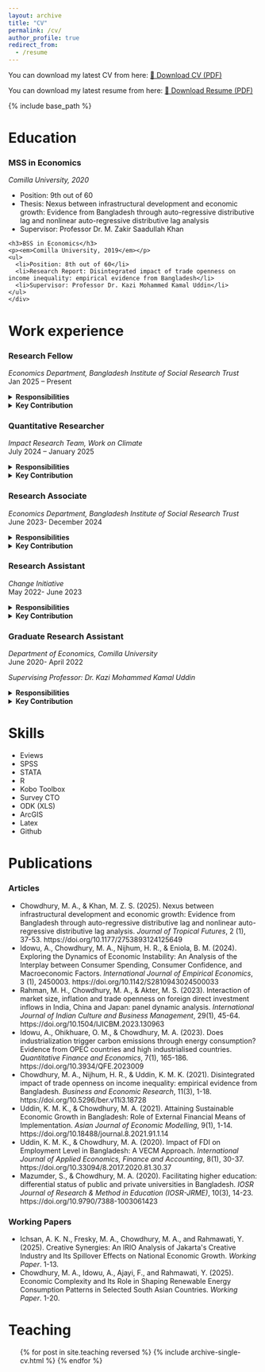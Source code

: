 ```yaml
---
layout: archive
title: "CV"
permalink: /cv/
author_profile: true
redirect_from:
  - /resume
---
```



You can download my latest CV from here:  [📄 Download CV (PDF)](/files/CV.pdf)

You can download my latest resume from here:  [📄 Download Resume (PDF)](/files/Resume.pdf)

{% include base_path %}


Education
======
  <div class="cv-card">
    <h3>MSS in Economics</h3>
    <p><em>Comilla University, 2020</em></p>
    <ul>
      <li>Position: 9th out of 60</li>
      <li>Thesis: Nexus between infrastructural development and economic growth: Evidence from Bangladesh through auto-regressive distributive lag and nonlinear auto-regressive distributive lag analysis</li>
      <li>Supervisor: Professor Dr. M. Zakir Saadullah Khan</li>
    </ul>
   
    <h3>BSS in Economics</h3>
    <p><em>Comilla University, 2019</em></p>
    <ul>
      <li>Position: 8th out of 60</li>
      <li>Research Report: Disintegrated impact of trade openness on income inequality: empirical evidence from Bangladesh</li>
      <li>Supervisor: Professor Dr. Kazi Mohammed Kamal Uddin</li>
    </ul>
    </div>  
    
Work experience
======

  <div class="cv-card">
    
  <div class="cv-experience-entry">
  <h3>Research Fellow</h3>
  <p><em>Economics Department, Bangladesh Institute of Social Research Trust</em><br>Jan 2025 – Present</p>
   <details>
    <summary><strong>Responsibilities</strong></summary>
    <ul>
       <li>Lead the preparation of research proposals, concept notes, research reports, and high-quality publications, ensuring academic rigor and policy relevance.</li>
       <li>Deliver presentations at national and international seminars, workshops, and conferences, representing the institution’s research excellence.</li>
       <li>Provide strategic oversight, monitoring, and supervision of ongoing research projects to ensure timely delivery, budget compliance, and methodological soundness.</li>
       <li>Publish original research in peer-reviewed journals of international repute and provide constructive peer review and commentary on colleagues’ work.</li>
       <li>Establish and strengthen collaborations with national, regional, and international research and development organizations.</li>
       <li>Mentor and guide Research Associates, Research Officers, and Research Interns, fostering professional growth and building institutional research capacity.</li>
       <li>Prepare policy briefs, op-eds, and analytical pieces for national and international platforms to inform decision-makers and the wider public.</li>
       <li>Identify, pursue, and secure research and consultancy opportunities, including liaising with prospective donors, partners, and clients.</li>
       <li>Contribute to the design and delivery of capacity-building workshops, training programs, and academic seminars.</li>
       <li>Provide intellectual leadership in defining new research agendas aligned with institutional priorities and emerging global challenges.</li>
       <li>Perform other professional tasks and responsibilities as assigned by the institution’s leadership.</li>
    </ul>
    </details>
   <details>
    <summary><strong>Key Contribution</strong></summary>
    <ul>
      <li>Led completion of a research project on climate-induced migration for BRAC, overseeing survey tool design, field supervision, data analysis, and report writing.</li>
      <li>Mentored a team of 3 interns and junior researchers in developing research proposals and implementing studies.</li>
      <li>Secured competitive consultancies from UNDP Bangladesh, including $120,000 for an e-Parliament Feasibility Study and $19,850 for a gender analysis of the waste value chain in Chattogram, Cox’s Bazar, and Tangail, through competitive proposal development.</li>
    </ul>
    </details>
</div>


   <div class="cv-experience-entry">
  <h3>Quantitative Researcher</h3>
  <p><em>Impact Research Team, Work on Climate</em><br>July 2024 – January 2025</p>
   <details>
    <summary><strong>Responsibilities</strong></summary>
    <ul>
      <li>Collaborate with the Executive Director and program staff to define and refine research goals aligned with organizational priorities.</li>
     <li>Design, program, and test surveys and data collection instruments to ensure methodological rigor and reliability.</li>
     <li>Develop sampling strategies, administer and distribute surveys, and coordinate field operations to maximize response quality and representativeness.</li>
     <li>Conduct quantitative data analysis, including data cleaning, summarization, and bias adjustment, to generate valid and actionable insights.</li>
     <li>Translate research findings into clear, compelling narratives and reports tailored for internal stakeholders and external audiences.</li>
     <li>Partner with the Marketing and Communications team to disseminate findings through publications, presentations, and other outreach channels.</li>
    </ul>
    </details>    
   <details>
    <summary><strong>Key Contribution</strong></summary>
    <ul>
      <li>Assisted the team lead in designing the survey tool to meet quarterly survey targets.</li>
      <li>Supported survey implementation by developing sampling strategies, administering surveys, and coordinating distribution to 3,000 recipients via email and 31,000 via Slack.</li>
      <li>Performed quantitative analysis of survey data, including data cleaning and summarization in Google Sheets, to address key research questions.</li>
    </ul>
    </details>
</div>

 <div class="cv-experience-entry">
  <h3>Research Associate</h3>
  <p><em>Economics Department, Bangladesh Institute of Social Research Trust</em><br>June 2023- December 2024</p>
   <details>
    <summary><strong>Responsibilities</strong></summary>
    <ul>
      <li>Preparing research proposals, concept papers, research reports, other reports, seminars, and workshop presentations.</li>
      <li>Attending national and international seminars, workshops, etc., and giving presentations.</li>
      <li>Monitoring and supervising on-going research works to ensure completion within time, budget and right quality.</li>
      <li>Preparing articles for world-class journals and giving comments on articles of other researchers.</li>
      <li>Coordinating with the national and international research and development organizations.</li>
      <li>Preparing op-ed for national newspapers.</li>
      <li>Search for call for research and other research/consultancy opportunities.</li>
      <li>Other works as assigned from time to time.</li>
    </ul>
    </details>    
   <details>
    <summary><strong>Key Contribution</strong></summary>
    <ul>
      <li>Executed three research projects for TdH Netherlands, Chattogram City Corporation, and Ministry of Planning of GoB,contributing to methodology development, data collection, analysis, and reporting. </li>
      <li>Facilitated an eight-day training for 42 enumerators, supervised the month-long data collection and managed field logistics for the End-line Evaluation of BRAC’s Gender Responsive Education and Skill Programme in Chattogram Hill Tracts (a hard-to-reach hilly area).</li>
      <li>Authored two peer-reviewed journal articles and five op-eds in national dailies, enhancing the organization's academic presence.</li>
      <li>Reviewed 16 research articles and organized two national-level conferences, fostering academic discourse.</li>
      <li>Reviewed 16 research articles and organized two national-level conferences, fostering academic discourse.</li>
      <li>Secured a $20,000 research grant from Bangladesh Police through a successful proposal for a study on public traffic awareness, collaborating with a co-researcher in proposal development.</li>
    </ul>
    </details>
  </div>

  
 <div class="cv-experience-entry">
  <h3>Research Assistant</h3>
  <p><em>Change Initiative</em><br>May 2022- June 2023</p>
   <details>
    <summary><strong>Responsibilities</strong></summary>
    <ul>
      <li>Identify possible research areas and assist in developing research proposals.</li>
      <li>Develop research plans for conducting studies and collecting data on multiple streams such as the internet, legal documents, and other published research, etc.</li>
      <li>Develop data collection tools (questionnaire, checklist, etc.), manage it in electronic form (Kobo toolbox, Survey CTO, etc.), and support data collection activities.</li>
      <li>Conduct field visits and collect data from the field for the purpose of different studies.</li>
      <li>Perform research objective-focused statistical and econometric analysis, and interpret their results.</li>
      <li>Conduct economic analysis as a part of the feasibility study of various government projects.</li>
      <li>Produce visual presentations of analyzed data and prepare presentations for sharing with the project management team.</li>
      <li>Prepare research reports based on the primary and secondary data.</li>
      <li>Assist in developing project proposals for raising funds from different donor organizations and coordinate with different stakeholders as per project need.</li>
      <li>Prepare write-ups on different thematic issues and concept notes for events.</li>
      <li>Provide support to organize press briefing and dissemination events.</li>
     <li>Prepare policy briefing based on research findings.</li>ors.</li>
    </ul>
    </details>    
   <details>
    <summary><strong>Key Contribution</strong></summary>
    <ul>
      <li>Completed five research and consultancy projects for WIN, European Climate Foundation, ALRD, TI Maldives and Oxfam, assisting PI in design survey tools, data cleaning & analysis, policy analysis, and report writing.</li>
      <li>Developed ODK forms for household data collection and managed databases for other projects.</li>
      <li>Organized the Dhaka Renewable Energy and Finance Talk (DREFT), facilitating international discourse on renewable energy financing, with participation from over 300 stakeholders.</li>
      <li>Secured a $15,000 consultancy from OXFAM Bangladesh through a competitive proposal process for a comprehensive study on climate risk insurance, supporting the PI in proposal development.</li>
    </ul>
    </details>
  </div>

<div class="cv-experience-entry">
  <h3>Graduate Research Assistant</h3>
  <p><em>Department of Economics, Comilla University</em><br>June 2020- April 2022</p>
  <p><em>Supervising Professor: Dr. Kazi Mohammed Kamal Uddin</em></p>
   <details>
    <summary><strong>Responsibilities</strong></summary>
    <ul>
      <li>Assist in designing and conducting academic research projects, including literature reviews, data collection, and data analysis.</li>
      <li>Support the preparation of research proposals, manuscripts, reports, and conference presentations under the professor’s guidance.</li>
      <li>Manage and clean datasets, run statistical/econometric analyses, and prepare visualizations or tables for publication.</li>
      <li>Provide editorial support in drafting and reviewing academic papers, grant applications, and project documents.</li>
      <li>Coordinate with other research team members, graduate students, and administrative staff to ensure smooth project implementation.</li>
      <li>Assist in organizing academic seminars, workshops, and conferences hosted by the supervising professor.</li>
      <li>Perform administrative and logistical tasks related to research projects as assigned.</li>
      <li>Assist the professor in preparing and delivering course materials, including lecture slides, handouts, and supplementary resources.</li>
      <li>Conduct tutorials, discussion sessions, and lab work to reinforce course concepts for students.</li>
      <li>Assist the professor in preparing and delivering course materials, including lecture slides, handouts, and supplementary resources.</li>
      <li>Conduct tutorials, discussion sessions, and lab work to reinforce course concepts for students.</li>
    </ul>
    </details>    
   <details>
    <summary><strong>Key Contribution</strong></summary>
    <ul>
      <li>Contributed to a research project focusing on economic growth and external financial means of implementation, assisting PI in literature review, methodology development, data analysis, and report writing.</li>
      <li>Published three research articles in peer-reviewed journals, expanding academic contributions and visibility.</li>
      <li>Developed course materials and instructed STATA and R training sessions over two semesters, enhancing students' analytical skills.</li>
      <li>Mentored two graduate students in econometrics, data analysis, and academic writing, supporting their thesis development and successful defense.</li>
    </ul>
    </details> 
    </div>

</div>




Skills
======
 <div class="cv-card">
    <ul>
      <li>Eviews</li>
      <li>SPSS</li>
      <li>STATA</li>
      <li>R</li>
      <li>Kobo Toolbox</li>
      <li>Survey CTO</li>
      <li>ODK (XLS)</li>
      <li>ArcGIS</li>
      <li>Latex</li>
      <li>Github</li>
       </ul>
  </div>




Publications
======
  <div class="cv-card">
  <h3>Articles</h3>
    <ul>
       <li>Chowdhury, M. A., & Khan, M. Z. S. (2025). Nexus between infrastructural development and economic growth: Evidence from Bangladesh through auto-regressive distributive lag and nonlinear auto-regressive distributive lag analysis. <i>Journal of Tropical Futures</i>, 2 (1), 37-53. <a>https://doi.org/10.1177/2753893124125649</a></li> 
       <li>Idowu, A., Chowdhury, M. A., Nijhum, H. R., & Eniola, B. M. (2024). Exploring the Dynamics of Economic Instability: An Analysis of the Interplay between Consumer Spending, Consumer Confidence, and Macroeconomic Factors. <i>International Journal of Empirical Economics</i>, 3 (1), 2450003. <a>https://doi.org/10.1142/S2810943024500033</a></li>
       <li>Rahman, M. H., Chowdhury, M. A., & Akter, M. S. (2023). Interaction of market size, inflation and trade openness on foreign direct investment inflows in India, China and Japan: panel dynamic analysis. <i>International Journal of Indian Culture and Business Management</i>, 29(1), 45-64. <a>https://doi.org/10.1504/IJICBM.2023.130963</a></li> 
       <li>Idowu, A., Ohikhuare, O. M., & Chowdhury, M. A. (2023). Does industrialization trigger carbon emissions through energy consumption? Evidence from OPEC countries and high industrialised countries. <i>Quantitative Finance and Economics</i>, 7(1), 165-186. <a>https://doi.org/10.3934/QFE.2023009</a></li>     
       <li>Chowdhury, M. A., Nijhum, H. R., & Uddin, K. M. K. (2021). Disintegrated impact of trade openness on income inequality: empirical evidence from Bangladesh. <i>Business and Economic Research</i>, 11(3), 1-18. <a>https://doi.org/10.5296/ber.v11i3.18728</a></li>
       <li>Uddin, K. M. K., & Chowdhury, M. A. (2021). Attaining Sustainable Economic Growth in Bangladesh: Role of External Financial Means of Implementation. <i>Asian Journal of Economic Modelling</i>, 9(1), 1-14. <a>https://doi.org/10.18488/journal.8.2021.91.1.14</a></li> 
       <li>Uddin, K. M. K., & Chowdhury, M. A. (2020). Impact of FDI on Employment Level in Bangladesh: A VECM Approach. <i>International Journal of Applied Economics, Finance and Accounting</i>, 8(1), 30-37. <a>https://doi.org/10.33094/8.2017.2020.81.30.37</a></li> 
       <li>Mazumder, S., & Chowdhury, M. A. (2020). Facilitating higher education: differential status of public and private universities in Bangladesh. <i>IOSR Journal of Research & Method in Education (IOSR-JRME)</i>, 10(3), 14-23. <a>https://doi.org/10.9790/7388-1003061423</a></li> 
       </ul>
    
 <h3>Working Papers</h3>
    <ul>
       <li>Ichsan, A. K. N., Fresky, M. A., Chowdhury, M. A., and Rahmawati, Y. (2025). Creative Synergies: An IRIO Analysis of Jakarta's Creative Industry and Its Spillover Effects on National Economic Growth. <i>Working Paper</i>. 1-13.</li>
       <li>Chowdhury, M. A., Idowu, A., Ajayi, F., and Rahmawati, Y. (2025). Economic Complexity and Its Role in Shaping Renewable Energy Consumption Patterns in Selected South Asian Countries. <i>Working Paper</i>. 1-20.</li>
  </ul>
  </div>


Teaching
======
<div class="cv-card">
  <ul>{% for post in site.teaching reversed %}
    {% include archive-single-cv.html %}
  {% endfor %}</ul>
  </div> 

